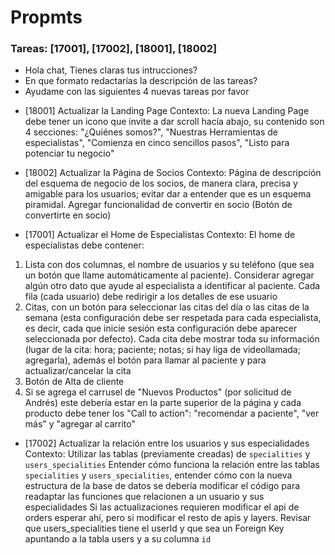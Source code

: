 # Propmts

### Tareas: [17001], [17002], [18001], [18002]

- Hola chat, Tienes claras tus intrucciones?
- En que formato redactarías la descripción de las tareas?
- Ayudame con las siguientes 4 nuevas tareas por favor

* [18001] Actualizar la Landing Page
Contexto: La nueva Landing Page debe tener un icono que invite a dar scroll hacía abajo, su contenido son 4 secciones: "¿Quiénes somos?", "Nuestras Herramientas de especialistas", "Comienza en cinco sencillos pasos", "Listo para potenciar tu negocio"

* [18002] Actualizar la Página de Socios
Contexto: Página de descripción del esquema de negocio de los socios, de manera clara, precisa y amigable para los usuarios; evitar dar a entender que es un esquema piramidal.
Agregar funcionalidad de convertir en socio (Botón de convertirte en socio)

* [17001] Actualizar el Home de Especialistas
Contexto: El home de especialistas debe contener:
1. Lista con dos columnas, el nombre de usuarios y su teléfono (que sea un botón que llame automáticamente al paciente). Considerar agregar algún otro dato que ayude al especialista a identificar al paciente. Cada fila (cada usuario) debe redirigir a los detalles de ese usuario
2. Citas, con un botón para seleccionar las citas del día o las citas de la semana (esta configuración debe ser respetada para cada especialista, es decir, cada que inicie sesión esta configuración debe aparecer seleccionada por defecto). Cada cita debe mostrar toda su información (lugar de la cita: hora; paciente; notas; si hay liga de videollamada; agregarla), además el botón para llamar al paciente y para actualizar/cancelar la cita
3. Botón de Alta de cliente
4. Si se agrega el carrusel de "Nuevos Productos" (por solicitud de Andrés) este debería estar en la parte superior de la página y cada producto debe tener los "Call to action": "recomendar a paciente", "ver más" y "agregar al carrito"

* [17002] Actualizar la relación entre los usuarios y sus especialidades
Contexto: Utilizar las tablas (previamente creadas) de ```specialities``` y ```users_specialities```
Entender cómo funciona la relación entre las tablas ```specialities``` y ```users_specialities```, entender cómo con la nueva estructura de la base de datos se debería modificar el código para readaptar las funciones que relacionen a un usuario y sus especialidades
Si las actualizaciones requieren modificar el api de orders esperar ahí, pero si modificar el resto de apis y layers.
Revisar que users_specialities tiene el userId y que sea un Foreign Key apuntando a la tabla users y a su columna ```id```

